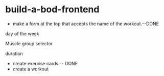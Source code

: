 # build-a-bod-frontend

* make a form at the top that accepts the name of the     workout.--DONE

day of the week

Muscle group selector

duration

* create exercise cards -- DONE
* create a workout
